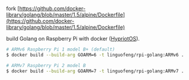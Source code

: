 fork [https://github.com/docker-library/golang/blob/master/1.5/alpine/Dockerfile](https://github.com/docker-library/golang/blob/master/1.5/alpine/Dockerfile)

build Golang on Raspberry Pi with docker ([HypriotOS](http://blog.hypriot.com)).

```bash
# ARMv6 Raspberry Pi 1 model B+ (default)
$ docker build --build-arg GOARM=6 -t linguofeng/rpi-golang:ARMv6 .

# ARMv7 Raspberry Pi 2 model B
$ docker build --build-arg GOARM=7 -t linguofeng/rpi-golang:ARMv7 .
```
